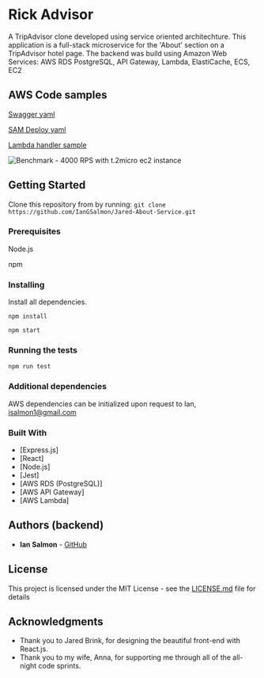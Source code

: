 # Rick Advisor 
A TripAdvisor clone developed using service oriented architechture. This application is a full-stack microservice for the 'About' section on a TripAdvisor hotel page. The backend was build using Amazon Web Services: AWS RDS PostgreSQL, API Gateway, Lambda, ElastiCache, ECS, EC2

## AWS Code samples
[Swagger yaml](https://github.com/IanGSalmon/Jared-About-Service/blob/master/sam-app/swagger/aboutService.yaml)

[SAM Deploy yaml](https://github.com/IanGSalmon/Jared-About-Service/blob/master/sam-app/packaged.yaml)

[Lambda handler sample](https://github.com/IanGSalmon/Jared-About-Service/blob/master/sam-app/src/lambda/getHotelById.js)

![Benchmark - 4000 RPS with t.2micro ec2 instance](https://imgur.com/a/HsvVa9k)

## Getting Started

Clone this repository from by running:
`git clone https://github.com/IanGSalmon/Jared-About-Service.git`

### Prerequisites
Node.js

npm

### Installing
Install all dependencies.

`npm install`

`npm start`

### Running the tests

`npm run test`

### Additional dependencies
AWS dependencies can be initialized upon request to Ian, isalmon1@gmail.com

### Built With

* [Express.js]
* [React]
* [Node.js]
* [Jest]
* [AWS RDS (PostgreSQL)]
* [AWS API Gateway]
* [AWS Lambda]

## Authors (backend)

* **Ian Salmon** - [GitHub](https://github.com/IanGSalmon)

## License

This project is licensed under the MIT License - see the [LICENSE.md](LICENSE.md) file for details

## Acknowledgments

* Thank you to Jared Brink, for designing the beautiful front-end with React.js.
* Thank you to my wife, Anna, for supporting me through all of the all-night code sprints.

